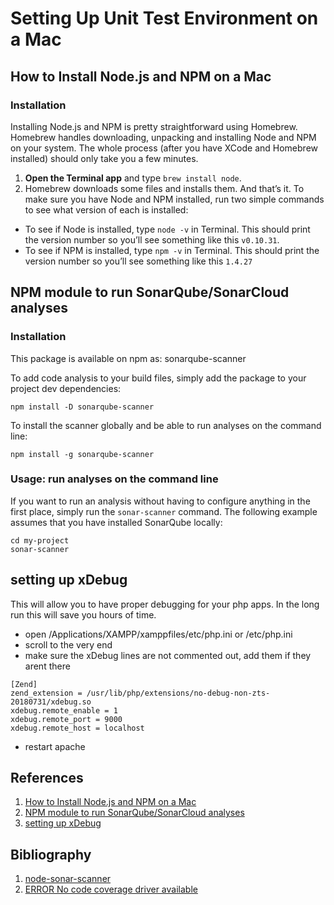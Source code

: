 # Setting Up Unit Test Environment on a Mac
## How to Install Node.js and NPM on a Mac
### Installation
Installing Node.js and NPM is pretty straightforward using Homebrew. Homebrew handles downloading, unpacking and installing Node and NPM on your system. The whole process (after you have XCode and Homebrew installed) should only take you a few minutes.

1. **Open the Terminal app** and type `brew install node`.
2. Homebrew downloads some files and installs them. And that’s it.
To make sure you have Node and NPM installed, run two simple commands to see what version of each is installed:

* To see if Node is installed, type `node -v` in Terminal. This should print the version number so you’ll see something like this `v0.10.31`.
* To see if NPM is installed, type `npm -v` in Terminal. This should print the version number so you’ll see something like this `1.4.27`

## NPM module to run SonarQube/SonarCloud analyses
### Installation
This package is available on npm as: sonarqube-scanner

To add code analysis to your build files, simply add the package to your project dev dependencies:

```
npm install -D sonarqube-scanner
```
To install the scanner globally and be able to run analyses on the command line:
```
npm install -g sonarqube-scanner
```

### Usage: run analyses on the command line
If you want to run an analysis without having to configure anything in the first place, simply run the `sonar-scanner` command. The following example assumes that you have installed SonarQube locally:
```
cd my-project
sonar-scanner
```

## setting up xDebug
This will allow you to have proper debugging for your php apps. In the long run this will save you hours of time.

* open /Applications/XAMPP/xamppfiles/etc/php.ini or /etc/php.ini
* scroll to the very end
* make sure the xDebug lines are not commented out, add them if they arent there

```
[Zend]
zend_extension = /usr/lib/php/extensions/no-debug-non-zts-20180731/xdebug.so
xdebug.remote_enable = 1
xdebug.remote_port = 9000
xdebug.remote_host = localhost
```

* restart apache

## References
1. [How to Install Node.js and NPM on a Mac](https://blog.teamtreehouse.com/install-node-js-npm-mac)
1. [NPM module to run SonarQube/SonarCloud analyses](https://www.npmjs.com/package/sonarqube-scanner)
1. [setting up xDebug](https://jonathansblog.co.uk/setting-up-xmapp-on-a-mac-with-xdebug)

## Bibliography
1. [node-sonar-scanner](https://www.npmjs.com/package/sonar-scanner)
1. [ERROR No code coverage driver available](https://github.com/Codeception/Codeception/issues/1207)
